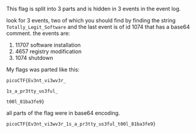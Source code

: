 This flag is split into 3 parts and is hidden in 3 events in the event log.

look for 3 events, two of which you should find by finding the string `Totally_Legit_Software` and the last event is of id 1074 that has a base64 comment.
the events are:

1. 11707 software installation
2. 4657 registry modification
3. 1074 shutdown

My flags was parted like this:

```
picoCTF{Ev3nt_vi3wv3r_

1s_a_pr3tty_us3ful_

t00l_81ba3fe9}
```

all parts of the flag were in base64 encoding.

```
picoCTF{Ev3nt_vi3wv3r_1s_a_pr3tty_us3ful_t00l_81ba3fe9}
```
